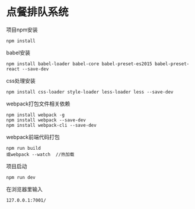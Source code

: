 # 点餐排队系统

项目npm安装
```
npm install
```
babel安装
```
npm install babel-loader babel-core babel-preset-es2015 babel-preset-react --save-dev
```
css处理安装
```
npm install css-loader style-loader less-loader less --save-dev
```
webpack打包文件相关依赖
```
npm install webpack -g
npm install webpack --save-dev
npm install webpack-cli --save-dev 
```

webpack前端代码打包
```
npm run build
或webpack --watch  //热加载
```
项目启动
```
npm run dev
```
在浏览器里输入
```
127.0.0.1:7001/
```
